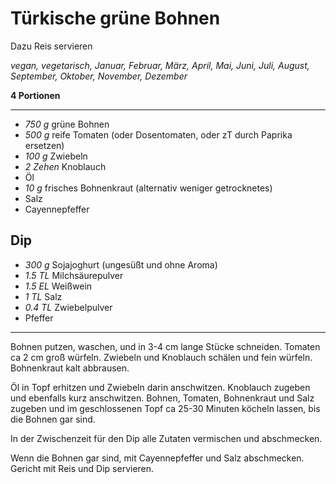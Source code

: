 # Türkische grüne Bohnen

Dazu Reis servieren

*vegan, vegetarisch, Januar, Februar, März, April, Mai, Juni, Juli, August, September, Oktober, November, Dezember*

**4 Portionen**

---

- *750 g* grüne Bohnen
- *500 g* reife Tomaten (oder Dosentomaten, oder zT durch Paprika ersetzen)
- *100 g* Zwiebeln
- *2 Zehen* Knoblauch
- Öl
- *10 g* frisches Bohnenkraut (alternativ weniger getrocknetes)
- Salz
- Cayennepfeffer

## Dip

- *300 g* Sojajoghurt (ungesüßt und ohne Aroma)
- *1.5 TL* Milchsäurepulver
- *1.5 EL* Weißwein
- *1 TL* Salz
- *0.4 TL* Zwiebelpulver
- Pfeffer

---

Bohnen putzen, waschen, und in 3-4 cm lange Stücke schneiden. Tomaten ca 2 cm groß würfeln. Zwiebeln und Knoblauch schälen und fein würfeln. Bohnenkraut kalt abbrausen.

Öl in Topf erhitzen und Zwiebeln darin anschwitzen. Knoblauch zugeben und ebenfalls kurz anschwitzen. Bohnen, Tomaten, Bohnenkraut und Salz zugeben und im geschlossenen Topf ca 25-30 Minuten köcheln lassen, bis die Bohnen gar sind.

In der Zwischenzeit für den Dip alle Zutaten vermischen und abschmecken.

Wenn die Bohnen gar sind, mit Cayennepfeffer und Salz abschmecken. Gericht mit Reis und Dip servieren.

